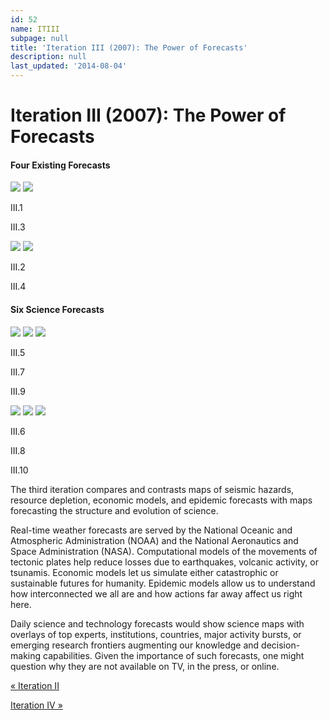 ```yaml
---
id: 52
name: ITIII
subpage: null
title: 'Iteration III (2007): The Power of Forecasts'
description: null
last_updated: '2014-08-04'
---
```

Iteration III (2007): The Power of Forecasts
============================================

#### Four Existing Forecasts

[![](images/maps/160W/IT_03_01_Seismic_160W.jpg)](ITI.1.html) [![](images/maps/160W/IT_03_03_Epidemics_160W.jpg)](ITI.3.html)

III.1

III.3

[![](images/maps/160W/IT_03_02_OilAge_160W.jpg)](ITI.2.html) [![](images/maps/160W/IT_03_04_Logicland_160W.jpg)](ITI.4.html)

III.2

III.4

#### Six Science Forecasts

[![](images/maps/160W/IT_03_05_Outlook_160W.jpg)](ITI.5.html) [![](images/maps/160W/IT_03_07_Universe_160W.jpg)](ITI.7.html) [![](images/maps/160W/IT_03_09_Forecasting-Trends_160W.jpg)](ITI.9.html)

III.5

III.7

III.9

[![](images/maps/160W/IT_03_06_PhysReview_160W.jpg)](ITI.6.html) [![](images/maps/160W/IT_03_08_Wiki_160W.jpg)](ITI.8.html) [![](images/maps/160W/IT_03_10_Zeller_160W.jpg)](ITI.10.html)

III.6

III.8

III.10

The third iteration compares and contrasts maps of seismic hazards, resource depletion, economic models, and epidemic forecasts with maps forecasting the structure and evolution of science.  
  
Real-time weather forecasts are served by the National Oceanic and Atmospheric Administration (NOAA) and the National Aeronautics and Space Administration (NASA). Computational models of the movements of tectonic plates help reduce losses due to earthquakes, volcanic activity, or tsunamis. Economic models let us simulate either catastrophic or sustainable futures for humanity. Epidemic models allow us to understand how interconnected we all are and how actions far away affect us right here.  
  
Daily science and technology forecasts would show science maps with overlays of top experts, institutions, countries, major activity bursts, or emerging research frontiers augmenting our knowledge and decision-making capabilities. Given the importance of such forecasts, one might question why they are not available on TV, in the press, or online.

[« Iteration II](ITII.html)

[Iteration IV »](ITIV.html)